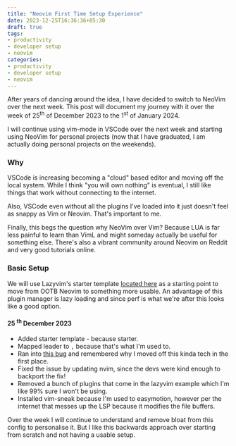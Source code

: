 ```yaml
---
title: "Neovim First Time Setup Experience"
date: 2023-12-25T16:36:36+05:30
draft: true
tags:
- productivity
- developer setup
- neovim
categories:
- productivity
- developer setup
- neovim
---
```


After years of dancing around the idea, I have decided to switch to NeoVim over the next week. This post will document my journey
with it over the week of 25<sup>th</sup> of December 2023 to the 1<sup>st</sup> of January 2024.

I will continue using vim-mode in VSCode over the next week and starting using NeoVim for personal projects (now that I have graduated,
I am actually doing personal projects on the weekends).

### Why

VSCode is increasing becoming a "cloud" based editor and moving off the local system. While I think "you will own nothing" is eventual,
I still like things that work without connecting to the internet.

Also, VSCode even without all the plugins I've loaded into it just doesn't feel as snappy as Vim or Neovim. That's important to me.


Finally, this begs the question why NeoVim over Vim? Because LUA is far less painful to learn than VimL and might someday
actually be useful for something else. There's also a vibrant community around Neovim on Reddit and very good tutorials online.

### Basic Setup


We will use Lazyvim's starter template [located here](https://www.lazyvim.org/installation) as a starting point to move from OOTB Neovim to something more usable. An advantage of this plugin manager is lazy loading and since perf is what we're after this looks like a good option.

#### 25 <sup>th</sup> December 2023

* Added starter template - because starter.
* Mapped leader to `,` because that's what I'm used to.
* Ran into [this bug](https://github.com/neovim/neovim/issues/25295) and remembered why I moved off this kinda tech in the first place. 
* Fixed the issue by updating nvim, since the devs were kind enough to backport the fix!
* Removed a bunch of plugins that come in the lazyvim example which I'm like 99% sure I won't be using.
* Installed vim-sneak because I'm used to easymotion, however per the internet that messes up the LSP because it modifies the file buffers.

Over the week I will continue to understand and remove bloat from this config to personalise it. But I like this backwards approach
over starting from scratch and not having a usable setup.
